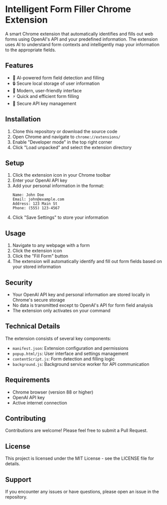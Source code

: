# Intelligent Form Filler Chrome Extension

A smart Chrome extension that automatically identifies and fills out web forms using OpenAI's API and your predefined information. The extension uses AI to understand form contexts and intelligently map your information to the appropriate fields.

## Features

- 🤖 AI-powered form field detection and filling
- 🔒 Secure local storage of user information
- 🎨 Modern, user-friendly interface
- ⚡ Quick and efficient form filling
- 🔐 Secure API key management

## Installation

1. Clone this repository or download the source code
2. Open Chrome and navigate to `chrome://extensions/`
3. Enable "Developer mode" in the top right corner
4. Click "Load unpacked" and select the extension directory

## Setup

1. Click the extension icon in your Chrome toolbar
2. Enter your OpenAI API key
3. Add your personal information in the format:
   ```
   Name: John Doe
   Email: john@example.com
   Address: 123 Main St
   Phone: (555) 123-4567
   ```
4. Click "Save Settings" to store your information

## Usage

1. Navigate to any webpage with a form
2. Click the extension icon
3. Click the "Fill Form" button
4. The extension will automatically identify and fill out form fields based on your stored information

## Security

- Your OpenAI API key and personal information are stored locally in Chrome's secure storage
- No data is transmitted except to OpenAI's API for form field analysis
- The extension only activates on your command

## Technical Details

The extension consists of several key components:
- `manifest.json`: Extension configuration and permissions
- `popup.html/js`: User interface and settings management
- `contentScript.js`: Form detection and filling logic
- `background.js`: Background service worker for API communication

## Requirements

- Chrome browser (version 88 or higher)
- OpenAI API key
- Active internet connection

## Contributing

Contributions are welcome! Please feel free to submit a Pull Request.

## License

This project is licensed under the MIT License - see the LICENSE file for details.

## Support

If you encounter any issues or have questions, please open an issue in the repository. 